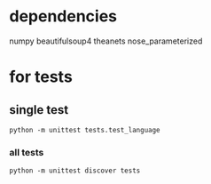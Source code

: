 # dependencies

numpy beautifulsoup4 theanets nose_parameterized

# for tests

## single test

`python -m unittest tests.test_language`

### all tests

`python -m unittest discover tests`